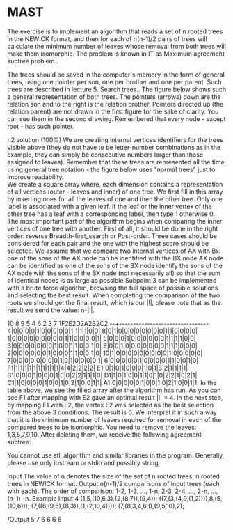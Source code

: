 # MAST
The exercise is to implement an algorithm that reads a set of n rooted trees in the NEWICK format, and then for each of n(n-1)/2 pairs of trees will calculate the minimum number of leaves whose removal from both trees will make them isomorphic. The problem is known in IT as Maximum agreement subtree problem .


The trees should be saved in the computer's memory in the form of general trees, using one pointer per son, one per brother and one per parent. Such trees are described in lecture 5. Search trees.. The figure below shows such a general representation of both trees. 
The pointers (arrows) down are the relation son and to the right is the relation brother. Pointers directed up (the relation parent) are not drawn in the first figure for the sake of clarity. You can see them in the second drawing. Remembered that every node - except root - has such pointer.

n2 solution (100%)
We are creating internal vertices identifiers for the trees visible above (they do not have to be letter-number combinations as in the example, they can simply be consecutive numbers larger than those assigned to leaves). Remember that these trees are represented all the time using general tree notation - the figure below uses "normal trees" just to improve readability.  
We create a square array where, each dimension contains a representation of all vertices (outer - leaves and inner) of one tree. We first fill in this array by inserting ones for all the leaves of one and then the other tree. Only one label is associated with a given leaf. If the leaf or the inner vertex of the other tree has a leaf with a corresponding label, then type 1 otherwise 0. The most important part of the algorithm begins when comparing the inner vertices of one tree with another. First of all, it should be done in the right order: reverse Breadth-first_search or Post-order. Three cases should be considered for each pair and the one with the highest score should be selected. We assume that we compare two internal vertices of AX with Bx:
one of the sons of the AX node can be identified with the BX node
AX node can be identified as one of the sons of the BX node
identify the sons of the AX node with the sons of the BX node (not necessarily all) so that the sum of identical nodes is as large as possible
Subpoint 3 can be implemented with a brute force algorithm, browsing the full space of possible solutions and selecting the best result. When completing the comparison of the two roots we should get the final result, which is our |l|, please note that as the result we send the value: n-|l|.

  10 8 9 5 4 6 2 3 7 1F2E2D2A2B2C2
--+--------------------------------
 4|0|0|0|0|1|0|0|0|0|0|1|1|1|1|0|0|
 8|0|1|0|0|0|0|0|0|0|0|1|1|0|0|0|0|
 1|0|0|0|0|0|0|0|0|0|1|1|0|0|0|0|1|
 5|0|0|0|1|0|0|0|0|0|0|1|1|1|1|0|0|
 3|0|0|0|0|0|0|0|1|0|0|1|1|0|0|1|0|
 9|0|0|1|0|0|0|0|0|0|0|1|1|1|0|0|0|
 2|0|0|0|0|0|0|1|0|0|0|1|1|0|0|1|0|
10|1|0|0|0|0|0|0|0|0|0|1|0|0|0|0|0|
 7|0|0|0|0|0|0|0|0|1|0|1|0|0|0|0|1|
 6|0|0|0|0|0|1|0|0|0|0|1|1|0|0|1|0|
F1|1|1|1|1|1|1|1|1|1|1|4|4|2|2|2|2|
E1|0|1|0|1|0|0|0|1|0|1|3|2|1|1|1|1|
B1|0|0|0|1|0|0|0|1|0|0|2|2|1|1|1|0|
D1|1|0|1|0|0|1|1|0|1|0|2|2|1|0|2|1|
C1|1|0|0|0|0|1|0|0|1|0|2|1|0|0|1|1|
A1|0|0|0|0|0|1|0|0|1|0|2|1|0|0|1|1|
In the table above, we see the filled array after the algorithm has run. As you can see F1 after mapping with E2 gave an optimal result |l| = 4. In the next step, by mapping F1 with F2, the vertex E2 was selected as the best selection from the above 3 conditions. The result is 6. We interpret it in such a way that it is the minimum number of leaves required for removal in each of the compared trees to be isomorphic. You need to remove the leaves: 1,3,5,7,9,10. After deleting them, we receive the following agreement subtree:

You cannot use stl, algorithm and similar libraries in the program. Generally, please use only iostream or stdio and possibly string.


Input
The value of n denotes the size of the set of n rooted trees.
n rooted trees in NEWICK format.
Output
n(n-1)/2 comparisons of input trees (each with each). The order of comparison: 1-2, 1-3, ..., 1-n, 2-3, 2-4, ..., 2-n, ..., (n-1) -n.
Example
Input
4
(1,5,(10,6,3),(2,(8,7)),(9,4));
((7,(3,(4,9,(1,2)))),8,(5,(10,6)));
(7,((6,(9,5),(8,3)),(1,(2,10,4))));
(7,(8,3,4,6,1),(9,5,10),2);

/Output
5
7
6
6
6
6
